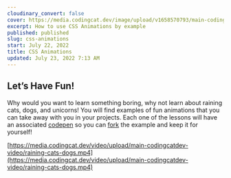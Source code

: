 ```yaml
---
cloudinary_convert: false
cover: https://media.codingcat.dev/image/upload/v1658570793/main-codingcatdev-photo/CSS-Animations.png
excerpt: How to use CSS Animations by example
published: published
slug: css-animations
start: July 22, 2022
title: CSS Animations
updated: July 23, 2022 7:13 AM
---
```


## Let’s Have Fun!

Why would you want to learn something boring, why not learn about raining cats, dogs, and unicorns! You will find examples of fun animations that you can take away with you in your projects. Each one of the lessons will have an associated [codepen](https://codepen.io/codercatdev) so you can [fork](https://blog.codepen.io/documentation/forks/#:~:text=%23How%20to%20Fork,ready%20to%20save%20your%20changes.) the example and keep it for yourself!

[https://media.codingcat.dev/video/upload/main-codingcatdev-video/raining-cats-dogs.mp4](https://media.codingcat.dev/video/upload/main-codingcatdev-video/raining-cats-dogs.mp4)